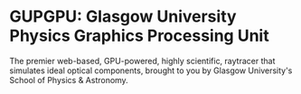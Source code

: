 # GUPGPU: Glasgow University Physics Graphics Processing Unit
The premier web-based, GPU-powered, highly scientific, raytracer that simulates ideal optical components, brought to you by Glasgow University's School of Physics & Astronomy.